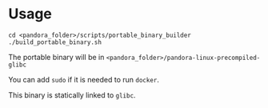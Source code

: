 # Usage

```
cd <pandora_folder>/scripts/portable_binary_builder
./build_portable_binary.sh
```

The portable binary will be in `<pandora_folder>/pandora-linux-precompiled-glibc`

You can add `sudo` if it is needed to run `docker`.

This binary is statically linked to `glibc`.
